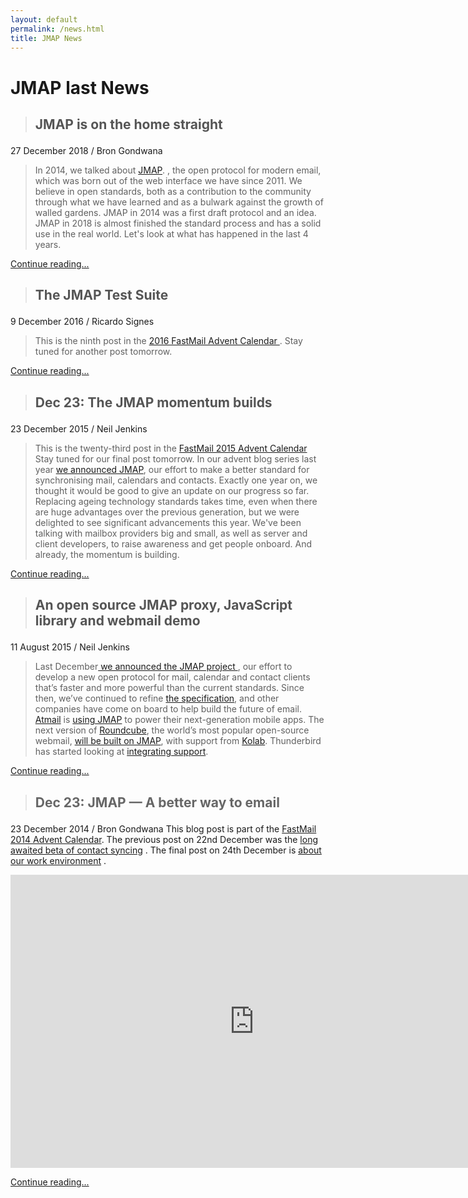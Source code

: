 ```yaml
---
layout: default
permalink: /news.html
title: JMAP News
---
```

# <p class='text-center'>JMAP last News</p>
> ## <p style="color: #555" >JMAP is on the home straight</p>
27 December 2018 / Bron Gondwana
>In 2014, we talked about [JMAP](https://fastmail.blog/2014/12/23/jmap-a-better-way-to-email/).  , the open protocol for modern email, which was born out of the web interface we have since 2011. We believe in open standards, both as a contribution to the community through what we have learned and as a bulwark against the growth of walled gardens.
JMAP in 2014 was a first draft protocol and an idea. JMAP in 2018 is almost finished the standard process and has a solid use in the real world.
Let's look at what has happened in the last 4 years.

 [Continue reading... ](https://fastmail.blog/2018/12/27/jmap-is-on-the-home-straight/)


> ## <p style="color: #555" >The JMAP Test Suite</p> 
9 December 2016 / Ricardo Signes
>This is the ninth post in the  [2016 FastMail Advent Calendar ](https://fastmail.blog/2016/12/01/fastmail-advent-2016/). Stay tuned for another post tomorrow.  

 [Continue reading... ](https://fastmail.blog/2016/12/09/jmap-test-suite/)

 > ## <p style="color: #555" >Dec 23: The JMAP momentum builds</p>
 23 December 2015 / Neil Jenkins
 >This is the twenty-third post in the  [FastMail 2015 Advent Calendar](https://fastmail.blog/2015/12/01/fastmail-advent-2015/)
 Stay tuned for our final post tomorrow.
 In our advent blog series last year [we announced JMAP](https://fastmail.blog/2014/12/23/jmap-a-better-way-to-email/), our effort to make a better standard for synchronising mail, calendars and contacts. Exactly one year on, we thought it would be good to give an update on our progress so far.
 Replacing ageing technology standards takes time, even when there are huge advantages over the previous generation, but we were delighted to see significant advancements this year. We've been talking with mailbox providers big and small, as well as server and client developers, to raise awareness and get people onboard. And already, the momentum is building.

  [Continue reading... ](https://fastmail.blog/2015/12/23/the-jmap-momentum-builds/)

  > ## <p style="color: #555" >An open source JMAP proxy, JavaScript library and webmail demo</p>
  11 August 2015 / Neil Jenkins
  >Last December[ we announced the JMAP project ](https://fastmail.blog/2014/12/23/jmap-a-better-way-to-email/), our effort to develop a new open protocol for mail, calendar and contact clients that’s faster and more powerful than the current standards. Since then, we’ve continued to refine  [the specification](http://jmap.io/spec.html), and other companies have come on board to help build the future of email.  [Atmail](https://www.atmail.com/) is [using JMAP](https://www.atmail.com/blog/future-inbox) to power their next-generation mobile apps. The next version of [Roundcube](https://roundcube.net/), the world’s most popular open-source webmail, [will be built on JMAP](https://exote.ch/blogs/aseigo/2015/07/03/roundcube-next-the-next-steps/), with support from  [Kolab](https://kolab.org/). Thunderbird has started looking at [integrating support](https://www.google-melange.com/gsoc/project/details/google/gsoc2015/sshagarwal/5733935958982656).

   [Continue reading... ](https://fastmail.blog/2015/08/11/an-open-source-jmap-proxy-javascript-library-and-webmail-demo/)


  > ## <p style="color: #666" >Dec 23: JMAP — A better way to email</p>
 23 December 2014 / Bron Gondwana
 This blog post is part of the [ FastMail 2014 Advent Calendar](https://docs.framasoft.org/fr/grav/).
 The previous post on 22nd December was the  [long awaited beta of contact syncing](https://fastmail.blog/2014/12/22/carddav-beta-release/) . The final post on 24th December is [ about our work environment](https://fastmail.blog/2014/12/24/working-at-fastmail/) .

 <iframe width="780" height="469" src="https://www.youtube.com/embed/8qCSK-aGSBA?version=3&rel=0&fs=1&showsearch=0&showinfo=1&iv_load_policy=1&wmode=transparent" frameborder="0" allowfullscreen="true"></iframe>

[Continue reading... ](https://fastmail.blog/2014/12/23/jmap-a-better-way-to-email/)
